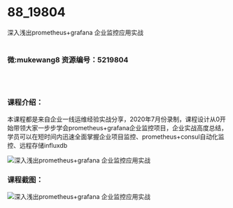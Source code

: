 # 88_19804
深入浅出prometheus+grafana 企业监控应用实战
<br/></br>
<h3>微:mukewang8 资源编号：5219804</h3>
<br/></br>
<h3>课程介绍：</h3>
<p>本课程都是来自企业一线运维经验实战分享，2020年7月份录制，课程设计从0开始带领大家一步步学会prometheus+grafana企业监控项目，企业实战高度总结，学员可以在短时间内迅速全面掌握企业项目监控、prometheus+consul自动化监控、远程存储influxdb</p>
<p><img src="https://www.ko996.com/wp-content/uploads/img/2021/05/3-300x169.jpg" alt="深入浅出prometheus+grafana 企业监控应用实战"></p>
<div class="info-desc">
<h3>课程截图：</h3>
<p><img src="https://www.ko996.com/wp-content/uploads/img/2021/05/2-22.png" alt="深入浅出prometheus+grafana 企业监控应用实战"></p>


			
</div>
